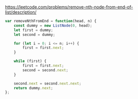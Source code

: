 https://leetcode.com/problems/remove-nth-node-from-end-of-list/description/

```js
var removeNthFromEnd = function(head, n) {
    const dummy = new ListNode(0, head);
    let first = dummy;
    let second = dummy;

    for (let i = 0; i <= n; i++) {
        first = first.next;
    }

    while (first) {
        first = first.next;
        second = second.next;
    }

    second.next = second.next.next;
    return dummy.next;
};
```